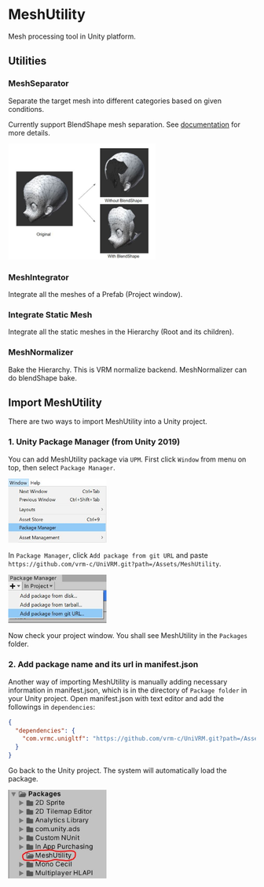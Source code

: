 # MeshUtility

Mesh processing tool in Unity platform.

## Utilities

### MeshSeparator

Separate the target mesh into different categories based on given conditions.

Currently support BlendShape mesh separation. See [documentation](Documentation/notes/MeshSeparator.md) for more details.

<img src="Documentation/images/blendshape_separator.jpg" width="300">

### MeshIntegrator

Integrate all the meshes of a Prefab (Project window).

### Integrate Static Mesh

Integrate all the static meshes in the Hierarchy (Root and its children).

### MeshNormalizer

Bake the Hierarchy. This is VRM normalize backend.
MeshNormalizer can do blendShape bake.

## Import MeshUtility

There are two ways to import MeshUtility into a Unity project.

### 1. Unity Package Manager (from Unity 2019)

You can add MeshUtility package via `UPM`. First click `Window` from menu on top, then select `Package Manager`.

<img src="Documentation/images/installation_1.jpg" width="200">

In `Package Manager`, click `Add package from git URL` and paste `https://github.com/vrm-c/UniVRM.git?path=/Assets/MeshUtility`.

<img src="Documentation/images/installation_2.jpg" width="200">

Now check your project window. You shall see MeshUtility in the `Packages` folder.

### 2. Add package name and its url in manifest.json

Another way of importing MeshUtility is manually adding necessary information in manifest.json, which is in the directory of `Package folder` in your Unity project. Open manifest.json with text editor and add the followings in `dependencies`:

```json
{
  "dependencies": {
    "com.vrmc.unigltf": "https://github.com/vrm-c/UniVRM.git?path=/Assets/UniGLTF",
  }
}
```

Go back to the Unity project. The system will automatically load the package.

<img src="Documentation/images/installation_3.jpg" width="200">

